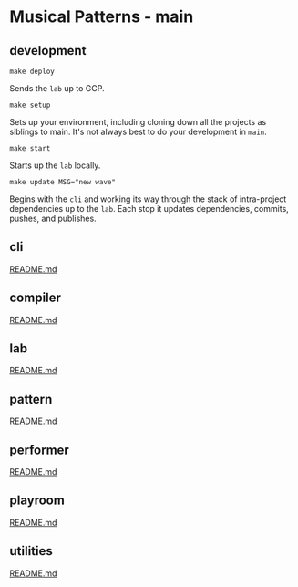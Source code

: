 # Musical Patterns - main

## development

`make deploy`

Sends the `lab` up to GCP.

`make setup`

Sets up your environment, including cloning down all the projects as siblings to main.
It's not always best to do your development in `main`.

`make start`

Starts up the `lab` locally.

`make update MSG="new wave"`

Begins with the `cli` and working its way through the stack of intra-project dependencies up to the `lab`.
Each stop it updates dependencies, commits, pushes, and publishes.

## cli

[README.md](https://github.com/MusicalPatterns/cli/blob/master/README.md)

## compiler

[README.md](https://github.com/MusicalPatterns/compiler/blob/master/README.md)

## lab

[README.md](https://github.com/MusicalPatterns/lab/blob/master/README.md)

## pattern

[README.md](https://github.com/MusicalPatterns/pattern/blob/master/README.md)

## performer

[README.md](https://github.com/MusicalPatterns/performer/blob/master/README.md)

## playroom

[README.md](https://github.com/MusicalPatterns/playroom/blob/master/README.md)

## utilities

[README.md](https://github.com/MusicalPatterns/utilities/blob/master/README.md)
